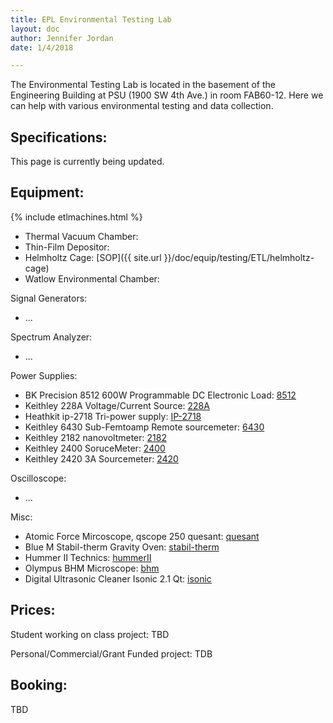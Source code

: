 ```yaml
---
title: EPL Environmental Testing Lab
layout: doc
author: Jennifer Jordan
date: 1/4/2018

---
```


The Environmental Testing Lab is located in the basement of the Engineering Building at PSU (1900 SW 4th Ave.) in room FAB60-12. Here we can help with various environmental testing and data collection.

## Specifications:
This page is currently being updated.

## Equipment:

{% include etlmachines.html %}


* Thermal Vacuum Chamber: 
* Thin-Film Depositor: 
* Helmholtz Cage: [SOP]({{ site.url }}/doc/equip/testing/ETL/helmholtz-cage)
* Watlow Environmental Chamber:

Signal Generators: 
* ...

Spectrum Analyzer:
* ...

Power Supplies:
* BK Precision 8512 600W Programmable DC Electronic Load: [8512](https://www.bkprecision.com/products/dc-electronic-loads/8512-600-w-500-v-programmable-dc-electronic-load.html)
* Keithley 228A Voltage/Current Source: [228A](https://www.artisantg.com/TestMeasurement/63854/Keithley_228_228A_Programmable_Voltage_Current_Source)
* Heathkit ip-2718 Tri-power supply: [IP-2718](https://archive.org/details/HeathkitIP2718TriPowerSupply)
* Keithley 6430 Sub-Femtoamp Remote sourcemeter: [6430](https://www.tek.com/low-level-sensitive-and-specialty-instruments/high-resistance-low-current-electrometers-series-650-0)
* Keithley 2182 nanovoltmeter: [2182](https://www.testequity.com/documents/pdf/keithley/2182A.pdf)
* Keithley 2400 SoruceMeter: [2400](https://www.tek.com/keithley-source-measure-units/keithley-smu-2400-series-sourcemeter)
* Keithley 2420 3A Sourcemeter: [2420](https://www.tek.com/keithley-source-measure-units/keithley-smu-2400-series-sourcemeter-manual-1)

Oscilloscope:
* ...

Misc:
* Atomic Force Mircoscope, qscope 250 quesant: [quesant](https://www.hydrogen.uni-wuppertal.de/en/research/laborausstattung/atomic-force-microscope.html)
* Blue M Stabil-therm Gravity Oven: [stabil-therm](https://www.bmisurplus.com/products/43063-blue-m-ov-8a-stabil-therm-gravity-oven)
* Hummer II Technics: [hummerII](https://caeonline.com/buy/sputtering-systems/anatech-technics-hummer-ii/9053245)
* Olympus BHM Microscope: [bhm](http://www.alanwood.net/downloads/olympus-bh-bhm-instructions.pdf)
* Digital Ultrasonic Cleaner Isonic 2.1 Qt: [isonic](http://www.ultrasonic-cleaners.info/isonic/isonic-ultrasonic-cleaner-p4810-2-1qt-2-l-with-1000-ml-single-beaker-holder-set-for-diy-liposomal-vitamin-c/)


## Prices:
Student working on class project: TBD

Personal/Commercial/Grant Funded project: TDB

## Booking:
TBD
<!---
Booking is done through email. Please email lid@pdx.edu to schedule time and provide as much information as possible about what you would like to test and if you will be bringing any equipment with you. 
Please format the subject line of your request email like this: 
Request: Your Name - Project Name
Please format the subject line of general questions like this: 
Question: Your Name - Short description of question)
-->
